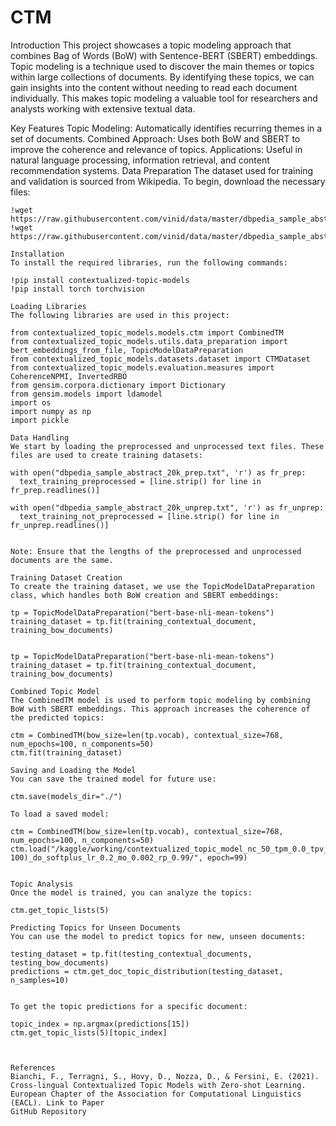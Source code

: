 # CTM
Introduction
This project showcases a topic modeling approach that combines Bag of Words (BoW) with Sentence-BERT (SBERT) embeddings. Topic modeling is a technique used to discover the main themes or topics within large collections of documents. By identifying these topics, we can gain insights into the content without needing to read each document individually. This makes topic modeling a valuable tool for researchers and analysts working with extensive textual data.

Key Features
Topic Modeling: Automatically identifies recurring themes in a set of documents.
Combined Approach: Uses both BoW and SBERT to improve the coherence and relevance of topics.
Applications: Useful in natural language processing, information retrieval, and content recommendation systems.
Data Preparation
The dataset used for training and validation is sourced from Wikipedia. To begin, download the necessary files:
```
!wget https://raw.githubusercontent.com/vinid/data/master/dbpedia_sample_abstract_20k_unprep.txt
!wget https://raw.githubusercontent.com/vinid/data/master/dbpedia_sample_abstract_20k_prep.txt

Installation
To install the required libraries, run the following commands:

!pip install contextualized-topic-models
!pip install torch torchvision

Loading Libraries
The following libraries are used in this project:

from contextualized_topic_models.models.ctm import CombinedTM
from contextualized_topic_models.utils.data_preparation import bert_embeddings_from_file, TopicModelDataPreparation
from contextualized_topic_models.datasets.dataset import CTMDataset
from contextualized_topic_models.evaluation.measures import CoherenceNPMI, InvertedRBO
from gensim.corpora.dictionary import Dictionary
from gensim.models import ldamodel
import os
import numpy as np
import pickle

Data Handling
We start by loading the preprocessed and unprocessed text files. These files are used to create training datasets:

with open("dbpedia_sample_abstract_20k_prep.txt", 'r') as fr_prep:
  text_training_preprocessed = [line.strip() for line in fr_prep.readlines()]

with open("dbpedia_sample_abstract_20k_unprep.txt", 'r') as fr_unprep:
  text_training_not_preprocessed = [line.strip() for line in fr_unprep.readlines()]


Note: Ensure that the lengths of the preprocessed and unprocessed documents are the same.

Training Dataset Creation
To create the training dataset, we use the TopicModelDataPreparation class, which handles both BoW creation and SBERT embeddings:

tp = TopicModelDataPreparation("bert-base-nli-mean-tokens")
training_dataset = tp.fit(training_contextual_document, training_bow_documents)


tp = TopicModelDataPreparation("bert-base-nli-mean-tokens")
training_dataset = tp.fit(training_contextual_document, training_bow_documents)

Combined Topic Model
The CombinedTM model is used to perform topic modeling by combining BoW with SBERT embeddings. This approach increases the coherence of the predicted topics:

ctm = CombinedTM(bow_size=len(tp.vocab), contextual_size=768, num_epochs=100, n_components=50)
ctm.fit(training_dataset)

Saving and Loading the Model
You can save the trained model for future use:

ctm.save(models_dir="./")

To load a saved model:

ctm = CombinedTM(bow_size=len(tp.vocab), contextual_size=768, num_epochs=100, n_components=50)
ctm.load("/kaggle/working/contextualized_topic_model_nc_50_tpm_0.0_tpv_0.98_hs_prodLDA_ac_(100, 100)_do_softplus_lr_0.2_mo_0.002_rp_0.99/", epoch=99)


Topic Analysis
Once the model is trained, you can analyze the topics:

ctm.get_topic_lists(5)

Predicting Topics for Unseen Documents
You can use the model to predict topics for new, unseen documents:

testing_dataset = tp.fit(testing_contextual_documents, testing_bow_documents)
predictions = ctm.get_doc_topic_distribution(testing_dataset, n_samples=10)


To get the topic predictions for a specific document:

topic_index = np.argmax(predictions[15])
ctm.get_topic_lists(5)[topic_index]



References
Bianchi, F., Terragni, S., Hovy, D., Nozza, D., & Fersini, E. (2021). Cross-lingual Contextualized Topic Models with Zero-shot Learning. European Chapter of the Association for Computational Linguistics (EACL). Link to Paper
GitHub Repository




